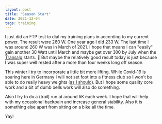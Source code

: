 ```yaml
---
layout: post
title: "Season Start"
date: 2021-12-04
tags: training
---
```


I just did an FTP test to dial my training plans in according to my current power. The result were 260 W. One year ago I did 233 W. The last time I was around 260 W was in March of 2021. I hope that means I can "easily" gain another 30 Watt until March and maybe get over 300 by July when the [Transalp](http://bike-transalp.de/) starts. 😬 But maybe the relatively good result today is just because I was super well rested after a more than four weeks long off season.

This winter I try to incorporate a little bit more lifting. While Covid-19 is soaring here in Germany I will not set foot into a fitness club so I won't be able to do really heavy weights ([as I should](https://www.youtube.com/watch?v=U11QNOq0npg)). But I hope some quality core work and a bit of dumb bells work will also do something.

Also I try to do a (trail) run at around 5K each week. I hope that will help with my occasional backpain and increase general stability. Also it is something else apart from sitting on a bike all the time.

Yay!
